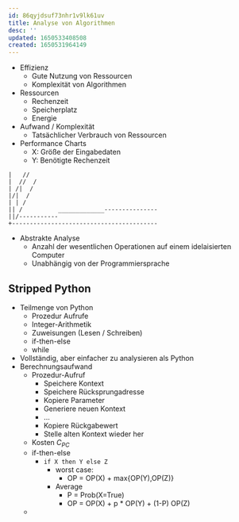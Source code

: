 ```yaml
---
id: 86qyjdsuf73nhr1v9lk61uv
title: Analyse von Algorithmen
desc: ''
updated: 1650533408508
created: 1650531964149
---
```


- Effizienz
  - Gute Nutzung von Ressourcen
  - Komplexität von Algorithmen
- Ressourcen
  - Rechenzeit
  - Speicherplatz
  - Energie
- Aufwand / Komplexität
  - Tatsächlicher Verbrauch von Ressourcen
- Performance Charts
  - X: Größe der Eingabedaten
  - Y: Benötigte Rechenzeit

```
|   //  
|  //  /
| /|  /
|/|  /
| | /                      
|| /          _____________---------------
||/-----------
+-----------------------------------------
```
- Abstrakte Analyse
  - Anzahl der wesentlichen Operationen auf einem idelaisierten Computer
  - Unabhängig von der Programmiersprache

## Stripped Python
- Teilmenge von Python
  - Prozedur Aufrufe
  - Integer-Arithmetik
  - Zuweisungen (Lesen / Schreiben)
  - if-then-else
  - while
- Vollständig, aber einfacher zu analysieren als Python
- Berechnungsaufwand
  - Prozedur-Aufruf
    - Speichere Kontext
    - Speichere Rücksprungadresse
    - Kopiere Parameter
    - Generiere neuen Kontext
    - $\dotsc$
    - Kopiere Rückgabewert
    - Stelle alten Kontext wieder her
  - Kosten $C_{PC}$
  - if-then-else
    - `if X then Y else Z`
      - worst case:
        - OP = OP(X) + max{OP(Y),OP(Z)}
      - Average
        - P = Prob(X=True)
        - OP = OP(X) + p * OP(Y) + (1-P) OP(Z)
  - 